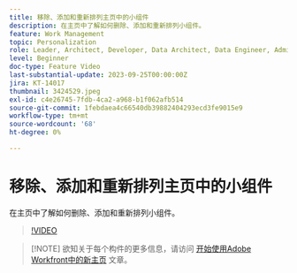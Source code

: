 ```yaml
---
title: 移除、添加和重新排列主页中的小组件
description: 在主页中了解如何删除、添加和重新排列小组件。
feature: Work Management
topic: Personalization
role: Leader, Architect, Developer, Data Architect, Data Engineer, Admin, User
level: Beginner
doc-type: Feature Video
last-substantial-update: 2023-09-25T00:00:00Z
jira: KT-14017
thumbnail: 3424529.jpeg
exl-id: c4e26745-7fdb-4ca2-a968-b1f062afb514
source-git-commit: 1febdaea4c66540db39882404293ecd3fe9015e9
workflow-type: tm+mt
source-wordcount: '68'
ht-degree: 0%

---
```


# 移除、添加和重新排列主页中的小组件

在主页中了解如何删除、添加和重新排列小组件。

>[!VIDEO](https://video.tv.adobe.com/v/3424529/?quality=12&learn=on)


>[!NOTE] 欲知关于每个构件的更多信息，请访问 [开始使用Adobe Workfront中的新主页](https://experienceleague.adobe.com/docs/workfront/using/basics/home/new-home/get-started-with-new-home.html?lang=en) 文章。